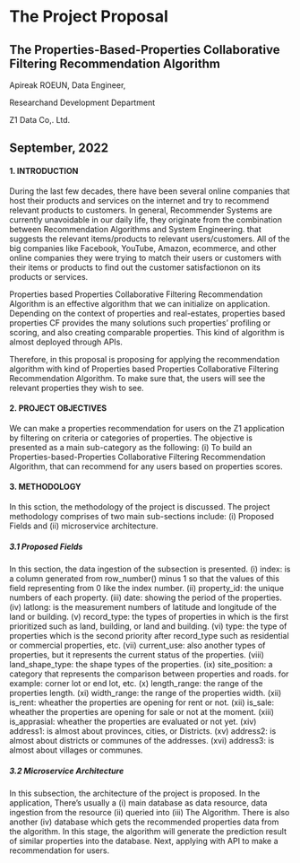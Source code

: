 # The Project Proposal

## The Properties-Based-Properties Collaborative Filtering Recommendation Algorithm

Apireak ROEUN, Data Engineer,

Researchand Development Department

Z1 Data Co,. Ltd.

## September, 2022

#### 1. INTRODUCTION
During the last few decades, there have been several online companies that host their products and services on the internet and try to recommend relevant products to customers. In general, Recommender Systems are currently unavoidable in our daily life, they originate from the combination between Recommendation Algorithms and System Engineering. that suggests the relevant items/products to relevant users/customers. All of the big companies like Facebook, YouTube, Amazon, ecommerce, and other online companies they were trying to match their users or customers with their items or products to find out the customer satisfactionon on its products or services. 

Properties based Properties Collaborative Filtering Recommendation Algorithm is an effective algorithm that we can initialize on application. Depending on the context of properties and real-estates, properties based properties CF provides the many solutions such properties’ profiling or scoring, and also creating comparable properties. This kind of algorithm is almost deployed through APIs.  

Therefore, in this proposal is proposing for applying the recommendation algorithm with kind of Properties based Properties Collaborative Filtering Recommendation Algorithm. To make sure that, the users will see the relevant properties they wish to see. 

#### 2. PROJECT OBJECTIVES

We can make a properties recommendation for users on the Z1 application by filtering on criteria or categories of properties. The objective is presented as a main sub-category as the following: (i) To build an Properties-based-Properties Collaborative Filtering Recommendation Algorithm, that can recommend for any users based on properties scores.

#### 3. METHODOLOGY
In this sction, the methodology of the project is discussed. The project methodology comprises of two main sub-sections include: (i) Proposed Fields and (ii) microservice architecture.

##### 3.1 Proposed Fields 

In this section, the data ingestion of the subsection is presented. (i) index: is a column generated from row_number() minus 1 so that the values of this field representing from 0 like the index number. (ii) property_id: the unique numbers of each property. (iii) date: showing the period of the properties. (iv) latlong: is the measurement numbers of latitude and longitude of the land or building. (v) record_type: the types of properties in which is the first prioritized such as land, building, or land and building. (vi) type: the type of properties which is the second priority after record_type such as residential or commercial properties, etc. (vii) current_use: also another types of properties, but it represents the current status of the properties. (viii) land_shape_type: the shape types of the properties. (ix) site_position: a category that represents the comparison between properties and roads. for example: corner lot or end lot, etc. (x) length_range: the range of the properties length. (xi) width_range: the range of the properties width. (xii) is_rent: wheather the properties are opening for rent or not. (xii) is_sale: wheather the properties are opening for sale or not at the moment. (xiii) is_apprasial: wheather the properties are evaluated or not yet. (xiv) address1: is almost about provinces, cities, or Districts. (xv) address2: is almost about districts or communes of the addresses. (xvi) address3: is almost about villages or communes. 

##### 3.2 Microservice Architecture 

In this subsection, the architecture of the project is proposed. In the application, There’s usually a (i) main database as data resource, data ingestion from the resource (ii) queried into (iii) The Algorithm. There is also another (iv) database which gets the recommended properties data from the algorithm. In this stage, the algorithm will generate the prediction result of similar properties into the database. Next, applying with API to make a recommendation for users.
